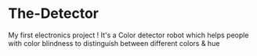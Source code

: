 # The-Detector
My first electronics project !  It's a Color detector robot which helps people with color blindness to distinguish between different colors &amp; hue
